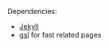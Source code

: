 Dependencies:

* [Jekyll](https://github.com/mojombo/jekyll)
* [gsl](http://rb-gsl.rubyforge.org/) for fast related pages
